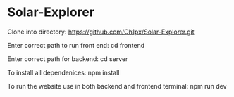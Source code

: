 # Solar-Explorer

Clone into directory:
https://github.com/Ch1px/Solar-Explorer.git


Enter correct path to run front end:
cd frontend

Enter correct path for backend:
cd server


To install all dependenices:
npm install


To run the website use in both backend and frontend terminal:
npm run dev

